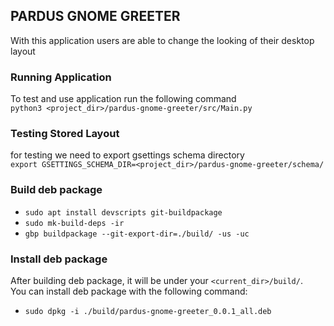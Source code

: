 ## PARDUS GNOME GREETER
With this application users are able to change the looking of their desktop layout


### Running Application
To test and use application run the following command <br/>
`python3 <project_dir>/pardus-gnome-greeter/src/Main.py`

### Testing Stored Layout
for testing we need to export gsettings schema directory <br>
`export GSETTINGS_SCHEMA_DIR=<project_dir>/pardus-gnome-greeter/schema/`

### Build deb package

* `sudo apt install devscripts git-buildpackage`
* `sudo mk-build-deps -ir`
* `gbp buildpackage --git-export-dir=./build/ -us -uc`

### Install deb package
After building deb package, it will be under your `<current_dir>/build/`.
<br/>
You can install deb package with the following command: <br>
* ```sudo dpkg -i ./build/pardus-gnome-greeter_0.0.1_all.deb```